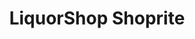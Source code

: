 ---
title: "LiquorShop Shoprite"
url: /mtubatuba/liquorshop-shoprite-john-ross-highway/
shop: alcohol
---